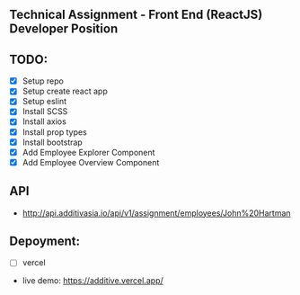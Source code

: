 ## Technical Assignment - Front End (ReactJS) Developer Position


## TODO:
* [x] Setup repo
* [x] Setup create react app
* [x] Setup eslint
* [x] Install SCSS
* [x] Install axios
* [x] Install prop types
* [x] Install bootstrap
* [x] Add Employee Explorer Component
* [x] Add Employee Overview Component

## API
* http://api.additivasia.io/api/v1/assignment/employees/John%20Hartman

## Depoyment:

* [ ] vercel
* live demo: https://additive.vercel.app/
